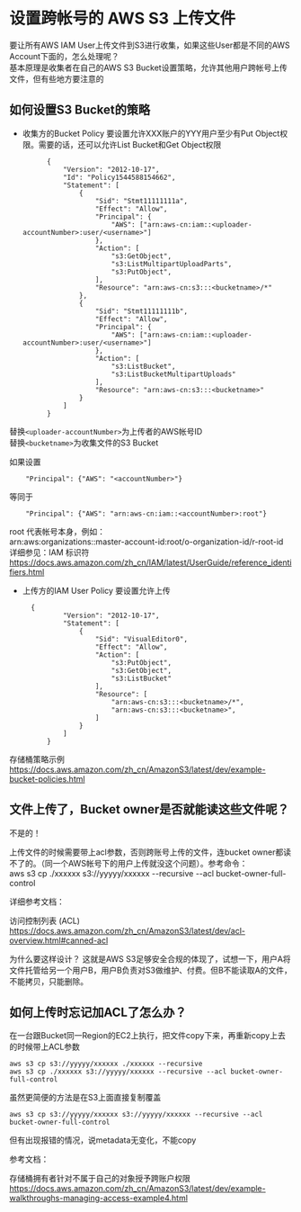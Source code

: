 # 设置跨帐号的 AWS S3 上传文件

要让所有AWS IAM User上传文件到S3进行收集，如果这些User都是不同的AWS Account下面的，怎么处理呢？  
基本原理是收集者在自己的AWS S3 Bucket设置策略，允许其他用户跨帐号上传文件，但有些地方要注意的

## 如何设置S3 Bucket的策略

* 收集方的Bucket Policy 要设置允许XXX账户的YYY用户至少有Put Object权限。需要的话，还可以允许List Bucket和Get Object权限

            {  
                "Version": "2012-10-17",  
                "Id": "Policy1544588154662",  
                "Statement": [  
                    {  
                        "Sid": "Stmt11111111a",  
                        "Effect": "Allow",  
                        "Principal": {  
                            "AWS": ["arn:aws-cn:iam::<uploader-accountNumber>:user/<username>"]  
                        },  
                        "Action": [  
                            "s3:GetObject",  
                            "s3:ListMultipartUploadParts",  
                            "s3:PutObject",  
                        ],  
                        "Resource": "arn:aws-cn:s3:::<bucketname>/*"  
                    },  
                    {  
                        "Sid": "Stmt11111111b",  
                        "Effect": "Allow",  
                        "Principal": {  
                            "AWS": ["arn:aws-cn:iam::<uploader-accountNumber>:user/<username>"]  
                        },  
                        "Action": [   
                            "s3:ListBucket",  
                            "s3:ListBucketMultipartUploads"  
                        ],  
                        "Resource": "arn:aws-cn:s3:::<bucketname>"  
                    }  
                ]  
            }  
  
替换`<uploader-accountNumber>`为上传者的AWS帐号ID  
替换`<bucketname>`为收集文件的S3 Bucket
  
如果设置    

        "Principal": {"AWS": "<accountNumber>"}

等同于  

        "Principal": {"AWS": "arn:aws-cn:iam::<accountNumber>:root"}

root 代表帐号本身，例如：  
arn:aws:organizations::master-account-id:root/o-organization-id/r-root-id  
详细参见：IAM 标识符  
https://docs.aws.amazon.com/zh_cn/IAM/latest/UserGuide/reference_identifiers.html

* 上传方的IAM User Policy 要设置允许上传

        {  
                "Version": "2012-10-17",  
                "Statement": [  
                    {  
                        "Sid": "VisualEditor0",  
                        "Effect": "Allow",  
                        "Action": [  
                            "s3:PutObject",  
                            "s3:GetObject",  
                            "s3:ListBucket"  
                        ],  
                        "Resource": [  
                            "arn:aws-cn:s3:::<bucketname>/*",  
                            "arn:aws-cn:s3:::<bucketname>",  
                        ]  
                    }  
                ]  
            }  


存储桶策略示例
https://docs.aws.amazon.com/zh_cn/AmazonS3/latest/dev/example-bucket-policies.html

## 文件上传了，Bucket owner是否就能读这些文件呢？

不是的！

上传文件的时候需要带上acl参数，否则跨账号上传的文件，连bucket owner都读不了的。（同一个AWS帐号下的用户上传就没这个问题）。参考命令：  
aws s3 cp ./xxxxxx s3://yyyyy/xxxxxx --recursive --acl bucket-owner-full-control
  
  
详细参考文档：

访问控制列表 (ACL)
https://docs.aws.amazon.com/zh_cn/AmazonS3/latest/dev/acl-overview.html#canned-acl

为什么要这样设计？
这就是AWS S3足够安全合规的体现了，试想一下，用户A将文件托管给另一个用户B，用户B负责对S3做维护、付费。但B不能读取A的文件，不能拷贝，只能删除。

## 如何上传时忘记加ACL了怎么办？

在一台跟Bucket同一Region的EC2上执行，把文件copy下来，再重新copy上去的时候带上ACL参数

    aws s3 cp s3://yyyyy/xxxxxx ./xxxxxx --recursive
    aws s3 cp ./xxxxxx s3://yyyyy/xxxxxx --recursive --acl bucket-owner-full-control

虽然更简便的方法是在S3上面直接复制覆盖

    aws s3 cp s3://yyyyy/xxxxxx s3://yyyyy/xxxxxx --recursive --acl bucket-owner-full-control

但有出现报错的情况，说metadata无变化，不能copy

参考文档：

存储桶拥有者针对不属于自己的对象授予跨账户权限
https://docs.aws.amazon.com/zh_cn/AmazonS3/latest/dev/example-walkthroughs-managing-access-example4.html
